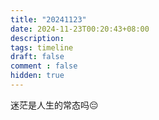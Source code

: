 ```yaml
---
title: "20241123"
date: 2024-11-23T00:20:43+08:00
description: 
tags: timeline
draft: false
comment : false
hidden: true
---
```


迷茫是人生的常态吗😔